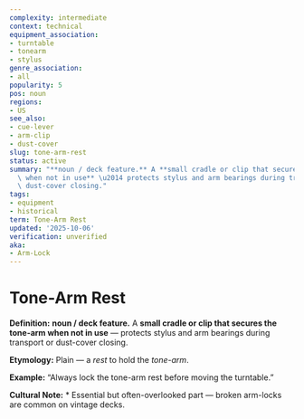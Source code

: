 ```yaml
---
complexity: intermediate
context: technical
equipment_association:
- turntable
- tonearm
- stylus
genre_association:
- all
popularity: 5
pos: noun
regions:
- US
see_also:
- cue-lever
- arm-clip
- dust-cover
slug: tone-arm-rest
status: active
summary: "**noun / deck feature.** A **small cradle or clip that secures the tone-arm\
  \ when not in use** \u2014 protects stylus and arm bearings during transport or\
  \ dust-cover closing."
tags:
- equipment
- historical
term: Tone-Arm Rest
updated: '2025-10-06'
verification: unverified
aka:
- Arm-Lock
---
```


# Tone-Arm Rest

**Definition:** **noun / deck feature.** A **small cradle or clip that secures the tone-arm when not in use** — protects stylus and arm bearings during transport or dust-cover closing.

**Etymology:** Plain — a *rest* to hold the *tone-arm*.

**Example:** “Always lock the tone-arm rest before moving the turntable.”

**Cultural Note:** * Essential but often-overlooked part — broken arm-locks are common on vintage decks.

